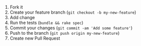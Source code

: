 1. Fork it
2. Create your feature branch (`git checkout -b my-new-feature`)
3. Add change
4. Run the tests (`bundle && rake spec`)
5. Commit your changes (`git commit -am 'Add some feature'`)
6. Push to the branch (`git push origin my-new-feature`)
7. Create new Pull Request
